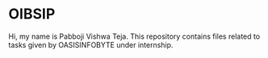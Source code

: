 # OIBSIP
Hi, my name is Pabboji Vishwa Teja.
This repository contains files related to tasks given by OASISINFOBYTE under internship.

